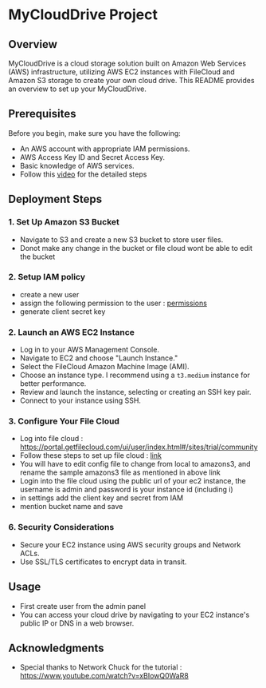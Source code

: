 # MyCloudDrive Project

## Overview

MyCloudDrive is a cloud storage solution built on Amazon Web Services (AWS) infrastructure, utilizing AWS EC2 instances with FileCloud and Amazon S3 storage to create your own cloud drive.
This README provides an overview to set up your MyCloudDrive.

## Prerequisites

Before you begin, make sure you have the following:

- An AWS account with appropriate IAM permissions.
- AWS Access Key ID and Secret Access Key.
- Basic knowledge of AWS services.
- Follow this [video](https://www.youtube.com/watch?v=xBIowQ0WaR8) for the detailed steps

## Deployment Steps

### 1. Set Up Amazon S3 Bucket
- Navigate to S3 and create a new S3 bucket to store user files.
- Donot make any change in the bucket or file cloud wont be able to edit the bucket

### 2. Setup IAM policy
- create a new user
- assign the following permission to the user : [permissions](https://www.filecloud.com/supportdocs/fcdoc/latest/server/filecloud-administrator-guide/filecloud-site-setup/storage-settings/filecloud-managed-storage/iam-user-policy-for-s3-access)
- generate client secret key

### 2. Launch an AWS EC2 Instance
- Log in to your AWS Management Console.
- Navigate to EC2 and choose "Launch Instance."
- Select the FileCloud Amazon Machine Image (AMI).
- Choose an instance type. I recommend using a `t3.medium` instance for better performance. 
- Review and launch the instance, selecting or creating an SSH key pair.
- Connect to your instance using SSH.


### 3. Configure Your File Cloud
- Log into file cloud : https://portal.getfilecloud.com/ui/user/index.html#/sites/trial/community
- Follow these steps to set up file cloud : [link](https://www.filecloud.com/supportdocs/fcdoc/latest/server/filecloud-administrator-guide/installing-filecloud-server/installation/amazon-web-services-aws-installation)
- You will have to edit config file to change from local to amazons3, and rename the sample amazons3 file as mentioned in above link
- Login into the file cloud using the public url of your ec2 instance, the username is admin and password is your instance id (including i)
- in settings add the client key and secret from IAM
- mention bucket name and save

### 6. Security Considerations
- Secure your EC2 instance using AWS security groups and Network ACLs.
- Use SSL/TLS certificates to encrypt data in transit.

## Usage
- First create user from the admin panel
- You can access your cloud drive by navigating to your EC2 instance's public IP or DNS in a web browser.

## Acknowledgments

- Special thanks to Network Chuck for the tutorial : https://www.youtube.com/watch?v=xBIowQ0WaR8
